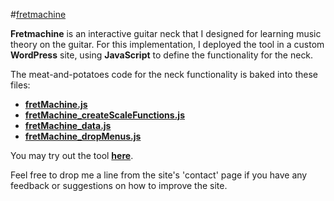 #[fretmachine](http://fretmachine.com)

**Fretmachine** is an interactive guitar neck that I designed for learning music theory on the guitar. For this implementation, I deployed the tool in a custom **WordPress** site, using **JavaScript** to define the functionality for the neck.

The meat-and-potatoes code for the neck functionality is baked into these files:
- **[fretMachine.js](wp-content/themes/accesspress-staple/js/fretMachine.js)**
- **[fretMachine_createScaleFunctions.js](wp-content/themes/accesspress-staple/js/fretMachine_createScaleFunctions.js)**
- **[fretMachine_data.js](wp-content/themes/accesspress-staple/js/fretMachine_data.js)**
- **[fretMachine_dropMenus.js](wp-content/themes/accesspress-staple/js/fretMachine_dropMenus.js)**

You may try out the tool **[here](http://fretmachine.com/fret-machine/)**.

Feel free to drop me a line from the site's 'contact' page if you have any feedback or suggestions on how to improve the site.
